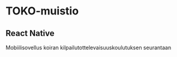 # TOKO-muistio  
## React Native
Mobiilisovellus koiran kilpailutottelevaisuuskoulutuksen seurantaan  

